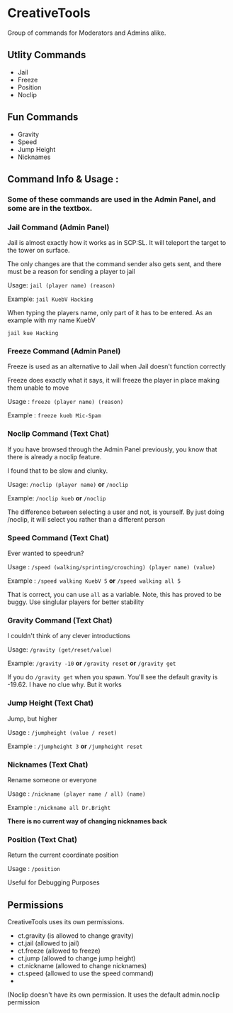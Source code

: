 # CreativeTools
Group of commands for Moderators and Admins alike.

## Utlity Commands
- Jail 
- Freeze
- Position
- Noclip

## Fun Commands
- Gravity
- Speed
- Jump Height
- Nicknames

## Command Info & Usage :
### Some of these commands are used in the Admin Panel, and some are in the textbox. 

### Jail Command (Admin Panel)

Jail is almost exactly how it works as in SCP:SL. It will teleport the target to the tower on surface.

The only changes are that the command sender also gets sent, and there must be a reason for sending a player to jail

Usage:
```jail (player name) (reason)```

Example:
```jail KuebV Hacking```

When typing the players name, only part of it has to be entered. As an example with my name KuebV

```jail kue Hacking```

### Freeze Command (Admin Panel)

Freeze is used as an alternative to Jail when Jail doesn't function correctly

Freeze does exactly what it says, it will freeze the player in place making them unable to move

Usage :
```freeze (player name) (reason)```

Example :
```freeze kueb Mic-Spam```

### Noclip Command (Text Chat)
If you have browsed through the Admin Panel previously, you know that there is already a noclip feature.

I found that to be slow and clunky.

Usage:
```/noclip (player name)``` **or** ```/noclip```

Example:
```/noclip kueb``` **or** ```/noclip```

The difference between selecting a user and not, is yourself. By just doing /noclip, it will select you rather than a different person


### Speed Command (Text Chat)
Ever wanted to speedrun?

Usage :
```/speed (walking/sprinting/crouching) (player name) (value)```

Example :
```/speed walking KuebV 5``` **or** ```/speed walking all 5```

That is correct, you can use `all` as a variable. Note, this has proved to be buggy. Use singlular players for better stability

### Gravity Command (Text Chat)
I couldn't think of any clever introductions

Usage:
```/gravity (get/reset/value)```

Example:
```/gravity -10``` **or** ```/gravity reset``` **or** ```/gravity get```

If you do `/gravity get` when you spawn. You'll see the default gravity is -19.62. I have no clue why. But it works


### Jump Height (Text Chat)
Jump, but higher

Usage :
```/jumpheight (value / reset)```

Example :
```/jumpheight 3``` **or** ```/jumpheight reset```

### Nicknames (Text Chat)
Rename someone or everyone

Usage :
```/nickname (player name / all) (name)```

Example :
```/nickname all Dr.Bright``` 

**There is no current way of changing nicknames back**

### Position (Text Chat)
Return the current coordinate position

Usage :
```/position```

Useful for Debugging Purposes

## Permissions

CreativeTools uses its own permissions.
- ct.gravity (is allowed to change gravity)
- ct.jail (allowed to jail)
- ct.freeze (allowed to freeze)
- ct.jump (allowed to change jump height)
- ct.nickname (allowed to change nicknames)
- ct.speed (allowed to use the speed command)
- 
(Noclip doesn't have its own permission. It uses the default admin.noclip permission

